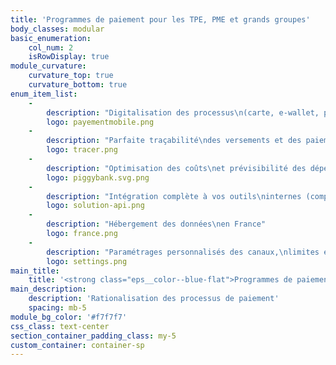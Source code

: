 ```yaml
---
title: 'Programmes de paiement pour les TPE, PME et grands groupes'
body_classes: modular
basic_enumeration:
    col_num: 2
    isRowDisplay: true
module_curvature:
    curvature_top: true
    curvature_bottom: true
enum_item_list:
    -
        description: "Digitalisation des processus\n(carte, e-wallet, paiement mobile)"
        logo: payementmobile.png
    -
        description: "Parfaite traçabilité\ndes versements et des paiements"
        logo: tracer.png
    -
        description: "Optimisation des coûts\net prévisibilité des dépenses"
        logo: piggybank.svg.png
    -
        description: "Intégration complète à vos outils\ninternes (comptabilité, CRM, intranet)"
        logo: solution-api.png
    -
        description: "Hébergement des données\nen France"
        logo: france.png
    -
        description: "Paramétrages personnalisés des canaux,\nlimites et plafonds"
        logo: settings.png
main_title:
    title: '<strong class="eps__color--blue-flat">Programmes de paiement</strong> pour les TPE, PME et grands groupes'
main_description:
    description: 'Rationalisation des processus de paiement'
    spacing: mb-5
module_bg_color: '#f7f7f7'
css_class: text-center
section_container_padding_class: my-5
custom_container: container-sp
---
```


